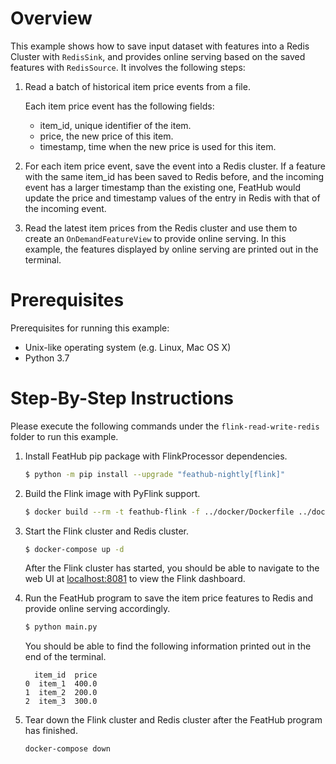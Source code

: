# Overview

This example shows how to save input dataset with features into a Redis Cluster
with `RedisSink`, and provides online serving based on the saved features with
`RedisSource`. It involves the following steps:

1. Read a batch of historical item price events from a file.

   Each item price event has the following fields:
   - item_id, unique identifier of the item.
   - price, the new price of this item.
   - timestamp, time when the new price is used for this item.

2. For each item price event, save the event into a Redis cluster. If a feature
   with the same item_id has been saved to Redis before, and the incoming event
   has a larger timestamp than the existing one, FeatHub would update the price
   and timestamp values of the entry in Redis with that of the incoming event.

3. Read the latest item prices from the Redis cluster and use them to create an
   `OnDemandFeatureView` to provide online serving. In this example, the
   features displayed by online serving are printed out in the terminal.

# Prerequisites

Prerequisites for running this example:
- Unix-like operating system (e.g. Linux, Mac OS X)
- Python 3.7

# Step-By-Step Instructions

Please execute the following commands under the `flink-read-write-redis` folder
to run this example.

1. Install FeatHub pip package with FlinkProcessor dependencies.

   ```bash
   $ python -m pip install --upgrade "feathub-nightly[flink]"
   ```

2. Build the Flink image with PyFlink support.

   ```bash
   $ docker build --rm -t feathub-flink -f ../docker/Dockerfile ../docker
   ```

3. Start the Flink cluster and Redis cluster.

   ```bash
   $ docker-compose up -d
   ```

   After the Flink cluster has started, you should be able to navigate to the
   web UI at [localhost:8081](http://localhost:8081) to view the Flink
   dashboard.

4. Run the FeatHub program to save the item price features to Redis and provide
   online serving accordingly.

   ```bash
   $ python main.py
   ```

   You should be able to find the following information printed out in the end
   of the terminal.

   ```
     item_id  price
   0  item_1  400.0
   1  item_2  200.0
   2  item_3  300.0
   ```

5. Tear down the Flink cluster and Redis cluster after the FeatHub program has
   finished.

   ```bash
   docker-compose down
   ```

